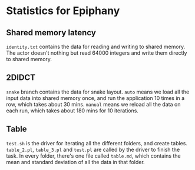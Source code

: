 # Statistics for Epiphany

## Shared memory latency
`identity.txt` contains the data for reading and writing to shared memory. The actor doesn't nothing but read 64000 integers and write them directly
to shared memory.

## 2DIDCT
`snake` branch contains the data for snake layout. `auto` means we load all the input data into shared memory once, and run the application 10 times
in a row, which takes about 30 mins. `manual` means we reload all the data on each run, which takes about 180 mins for 10 iterations.

## Table
`test.sh` is the driver for iterating all the different folders, and create tables. `table_2.pl`, `table_3.pl` and `test.pl` are called by the driver
to finish the task. In every folder, there's one file called `table.md`, which contains the mean and standard deviation of all the data in that
folder.
